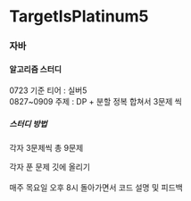 # TargetIsPlatinum5

<h3>자바</h3>

<h4>알고리즘 스터디</h4>

0723 기준 티어 : 실버5<br>
0827~0909 주제 : DP + 분할 정복 합쳐서 3문제 씩

<h5>스터디 방법</h5>
각자 3문제씩 총 9문제

각자 푼 문제 깃에 올리기<br>
<br>
매주 목요일 오후 8시 돌아가면서 코드 설명 및 피드백

